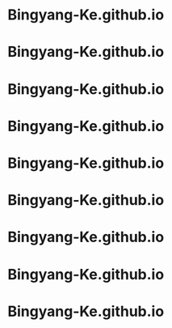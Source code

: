 # Bingyang-Ke.github.io
# Bingyang-Ke.github.io
# Bingyang-Ke.github.io
# Bingyang-Ke.github.io
# Bingyang-Ke.github.io
# Bingyang-Ke.github.io
# Bingyang-Ke.github.io
# Bingyang-Ke.github.io
# Bingyang-Ke.github.io

